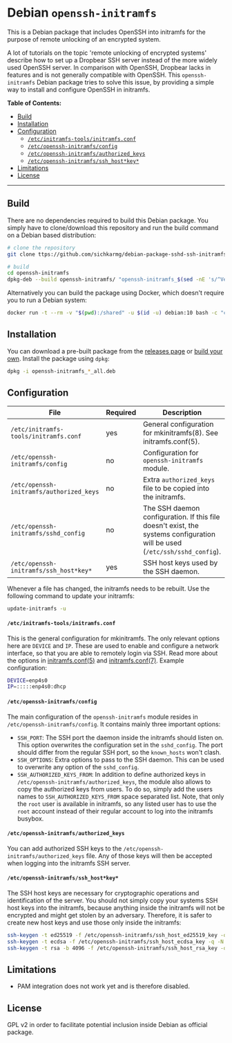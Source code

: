 # Debian `openssh-initramfs`

This is a Debian package that includes OpenSSH into initramfs for the purpose of remote unlocking of an encrypted system.

A lot of tutorials on the topic 'remote unlocking of encrypted systems' describe how to set up a Dropbear SSH server instead of the more widely used OpenSSH server. In comparison with OpenSSH, Dropbear lacks in features and is not generally compatible with OpenSSH. This `openssh-initramfs` Debian package tries to solve this issue, by providing a simple way to install and configure OpenSSH in initramfs.

**Table of Contents:**

- [Build](#build)
- [Installation](#installation)
- [Configuration](#configuration)
    - [`/etc/initramfs-tools/initramfs.conf`](#etcinitramfs-toolsinitramfsconf)
    - [`/etc/openssh-initramfs/config`](#etcopenssh-initramfsconfig)
    - [`/etc/openssh-initramfs/authorized_keys`](#etcopenssh-initramfsauthorizedkeys)
    - [`/etc/openssh-initramfs/ssh_host*key*`](#etcopenssh-initramfssshhostkey)
- [Limitations](#limitations)
- [License](#license)

---

## Build

There are no dependencies required to build this Debian package. You simply have to clone/download this repository and run the build command on a Debian based distribution:

```sh
# clone the repository
git clone ttps://github.com/sichkarmg/debian-package-sshd-ssh-initramfs.git

# build
cd openssh-initramfs
dpkg-deb --build openssh-initramfs/ "openssh-initramfs_$(sed -nE 's/^Version: (.*)/\1/p' openssh-initramfs/DEBIAN/control)_all.deb"
```

Alternatively you can build the package using Docker, which doesn't require you to run a Debian system:

```sh
docker run -t --rm -v "$(pwd):/shared" -u $(id -u) debian:10 bash -c "cd /shared && dpkg-deb --build openssh-initramfs/ \"openssh-initramfs_$(sed -nE 's/^Version: (.*)/\1/p' openssh-initramfs/DEBIAN/control)_all.deb\""
```

## Installation

You can download a pre-built package from the [releases page](https://github.com/Aisbergg/debian-package-openssh-initramfs/releases) or [build your own](#build). Install the package using `dpkg`:

```sh
dpkg -i openssh-initramfs_*_all.deb
```

## Configuration

| File | Required | Description |
|------|----------|-------------|
| `/etc/initramfs-tools/initramfs.conf` | yes | General configuration for mkinitramfs(8). See initramfs.conf(5). |
| `/etc/openssh-initramfs/config` | no | Configuration for `openssh-initramfs` module. |
| `/etc/openssh-initramfs/authorized_keys` | no | Extra `authorized_keys` file to be copied into the initramfs. |
| `/etc/openssh-initramfs/sshd_config` | no | The SSH daemon configuration. If this file doesn't exist, the systems configuration will be used (`/etc/ssh/sshd_config`). |
| `/etc/openssh-initramfs/ssh_host*key*` | yes | SSH host keys used by the SSH daemon. |

Whenever a file has changed, the initramfs needs to be rebuilt. Use the following command to update your initramfs:

```sh
update-initramfs -u
```

#### `/etc/initramfs-tools/initramfs.conf`

This is the general configuration for mkinitramfs. The only relevant options here are `DEVICE` and `IP`. These are used to enable and configure a network interface, so that you are able to remotely login via SSH. Read more about the options in [initramfs.conf(5)](https://manpages.debian.org/buster/initramfs-tools-core/initramfs.conf.5.en.html) and [initramfs.conf(7)](https://manpages.debian.org/buster/initramfs-tools-core/initramfs-tools.7.en.html). Example configuration:

```sh
DEVICE=enp4s0
IP=:::::enp4s0:dhcp
```

#### `/etc/openssh-initramfs/config`

The main configuration of the `openssh-initramfs` module resides in `/etc/openssh-initramfs/config`. It contains mainly three important options:

- `SSH_PORT`: The SSH port the daemon inside the initramfs should listen on. This option overwrites the configuration set in the `sshd_config`. The port should differ from the regular SSH port, so the `known_hosts` won't clash.
- `SSH_OPTIONS`: Extra options to pass to the SSH daemon. This can be used to overwrite any option of the `sshd_config`.
- `SSH_AUTHORIZED_KEYS_FROM`: In addition to define authorized keys in `/etc/openssh-initramfs/authorized_keys`, the module also allows to copy the authorized keys from users. To do so, simply add the users names to `SSH_AUTHORIZED_KEYS_FROM` space separated list. Note, that only the `root` user is available in initramfs, so any listed user has to use the `root` account instead of their regular account to log into the initramfs busybox.

#### `/etc/openssh-initramfs/authorized_keys`

You can add authorized SSH keys to the `/etc/openssh-initramfs/authorized_keys` file. Any of those keys will then be accepted when logging into the initramfs SSH server.

#### `/etc/openssh-initramfs/ssh_host*key*`

The SSH host keys are necessary for cryptographic operations and identification of the server. You should not simply copy your systems SSH host keys into the initramfs, because anything inside the initramfs will not be encrypted and might get stolen by an adversary. Therefore, it is safer to create new host keys and use those only inside the initramfs:

```sh
ssh-keygen -t ed25519 -f /etc/openssh-initramfs/ssh_host_ed25519_key -q -N ""
ssh-keygen -t ecdsa -f /etc/openssh-initramfs/ssh_host_ecdsa_key -q -N ""
ssh-keygen -t rsa -b 4096 -f /etc/openssh-initramfs/ssh_host_rsa_key -q -N ""
```

## Limitations

- PAM integration does not work yet and is therefore disabled.

## License

GPL v2 in order to facilitate potential inclusion inside Debian as official package.
